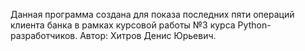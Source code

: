 Данная программа создана для
показа последних пяти операций
клиента банка в рамках курсовой работы
№3 курса Python-разработчиков. Автор:
Хитров Денис Юрьевич.